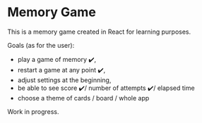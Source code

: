 # Memory Game

This is a memory game created in React for learning purposes.

Goals (as for the user):

- play a game of memory ✔️,
- restart a game at any point ✔️,
- adjust settings at the beginning,
- be able to see score ✔️/ number of attempts ✔️/ elapsed time
- choose a theme of cards / board / whole app

Work in progress.
